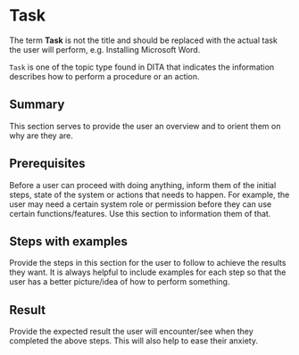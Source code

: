 # Task

The term **Task** is not the title and should be replaced with the actual task the user will perform, e.g. Installing Microsoft Word. 

`Task` is one of the topic type found in DITA that indicates the information describes how to perform a procedure or an action.

## Summary

This section serves to provide the user an overview and to orient them on why are they are.

## Prerequisites

Before a user can proceed with doing anything, inform them of the initial steps, state of the system or actions that needs to happen. For example, the user may need a certain system role or permission before they can use certain functions/features. Use this section to information them of that.

## Steps with examples

Provide the steps in this section for the user to follow to achieve the results they want. It is always helpful to include examples for each step so that the user has a better picture/idea of how to perform something.

## Result

Provide the expected result the user will encounter/see when they completed the above steps. This will also help to ease their anxiety.

